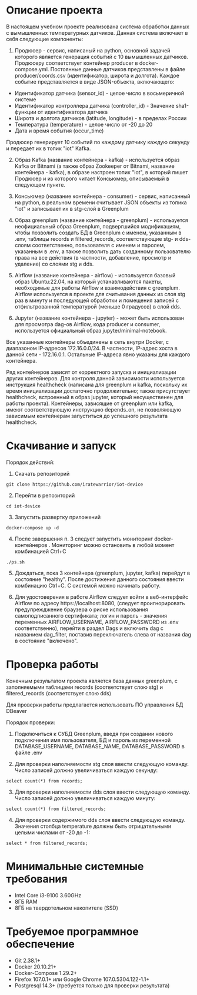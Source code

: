 # Описание проекта

В настоящем учебном проекте реализована система обработки данных с вымышленных температурных датчиков. Данная система включает в себя следующие компоненты:

1. Продюсер - сервис, написаный на python, основной задачей которого является генерация событий с 10 вымышленных датчиков. Продюсеру соответствует контейнер producer в docker-compose.yml. Постоянные данные датчиков представлены в файле producer/coords.csv (идентификатор, широта и долгота). Каждое событие представляется в виде JSON-объекта, включающего:
* Идентификатор датчика (sensor\_id) - целое число в восьмеричной системе
* Идентификатор контроллера датчика (controller\_id) - Значение sha1-функции от идентификатора датчика
* Широта и долгота датчиков (latitude, longitude) - в пределах России
* Температура (temperature) - целое число от -20 до 20
* Дата и время события (occur\_time)

Продюсер генерирует 10 событий по каждому датчику каждую секунду и передает их в топик "iot" Kafka.

2. Образ Kafka (название контейнера - kafka) - используется образ Kafka от Bitnami (а также образ Zookeeper от Bitnami, название контейнера - kafka), в образе настроен топик "iot", в который пишет Продюсер и из которого читает Консьюмер, описываемый в следующем пункте.

3. Консьюмер (название контейнера - consumer) - сервис, написанный на python, в реальном времени считывает JSON объекты из топика "iot" и записывает их в stg-слой в Greenplum

4. Образ greenplum (название контейнера - greenplum) - используется неофициальный образ Greenplum, подвергшийся модификациям, чтобы позволить создать БД в Greenplum с именем, указанным в .env, таблицы records и filtered\_records, соответствующие stg- и dds-слоям соответственно, пользователя с именем и паролем, указанным в .env, а также позволить дать созданному пользователю права на все действия (в частности, добавление, просмотр и удаление) со слоями stg и dds.

5. Airflow (название контейнера - airflow) - используется базовый образ Ubuntu:22.04, на который устанавливаются пакеты, необходимые для работы Airflow и взаимодействия с greenplum. Airflow используется в проекте для считывания данных из слоя stg раз в минуту и последующей обработки и помещения записей с отфильтрованной температурой (меньше 0 градусов) в слой dds.

6. Jupyter (название контейнера - jupyter) - может быть использован для просмотра dag-ов Airflow, кода producer и consumer, используется официальный образ jupyter/minimal-notebook.

Все указанные контейнеры объединены в сеть внутри Docker, с диапазоном IP-адресов 172.16.0.0/24. В частности, IP-адрес хоста в данной сети - 172.16.0.1. Остальные IP-адреса явно указаны для каждого контейнера.

Ряд контейнеров зависят от корректного запуска и инициализации других контейнеров. Для контроля данной зависимости используется инструкция healthcheck (написана для greenplum и kafka, поскольку их время инициализации достаточно продолжительно; также присутствует healthcheck, встроенный в образ jupyter, который несущественен для работы проекта). Контейнеры, зависящие от greenplum или kafka, имеют соответствующую инструкцию depends\_on, не позволяющую зависимым контейнерам запуститься до успешного результата healthcheck.

# Скачивание и запуск

Порядок действий:
1. Скачать репозиторий

`git clone https://github.com/iratewarrior/iot-device`

2. Перейти в репозиторий

`cd iot-device`

3. Запустить развертку приложений

`docker-compose up -d`

4. После завершения п. 3 следует запустить мониторинг docker-контейнеров
. Мониторинг можно остановить в любой момент комбинацией Ctrl+C

`./ps.sh`

5. Дождаться, пока 3 контейнера (greenplum, jupyter, kafka) перейдут в состояние "healthy". После достижения данного состояния ввести комбинацию Ctrl+C. С системой можно начинать работу.

6. Для удостоверения в работе Airflow следует войти в веб-интерфейс Airflow по адресу https://localhost:8080, (следует проигнорировать предупрежджение браузера о риске использования самоподписанного сертификата; логин и пароль - значения переменных AIRFLOW\_USERNAME, AIRFLOW\_PASSWORD из .env соответственно), перейти в раздел Dags и включить dag с названием dag\_filter, поставив переключатель слева от названия dag в состояние "включено".

# Проверка работы

Конечным результатом проекта является база данных greenplum, с заполняемыми таблицами records (соответствует слою stg) и filtered\_records (соответствует слою dds)

Для проверки работы предлагается использовать ПО управления БД DBeaver

Порядок проверки:

1. Подключиться к СУБД Greenplum, введя при создании нового подключения имя пользователя, БД и пароль из переменной DATABASE\_USERNAME, DATABASE\_NAME, DATABASE\_PASSWORD в файле .env

2. Для проверки наполняемости stg слоя ввести следующую команду. Число записей должно увеличиваться каждую секунду:

`select count(*) from records;`

3. Для проверки наполняемости dds слоя ввести следующую команду. Число записей должно увеличиваться каждую минуту:

`select count(*) from filtered_records;`

4. Для проверки содержимого dds слоя ввести следующую команду. Значения столбца temperature должны быть отрицательными целыми числами от -20 до -1:

`select * from filtered_records;`

# Минимальные системные требования

* Intel Core i3-9100 3.60GHz
* 8ГБ RAM
* 8ГБ на твердотельном накопителе (SSD)

# Требуемое программное обеспечение

* Git 2.38.1+
* Docker 20.10.21+
* Docker-Compose 1.29.2+
* Firefox 107.0.1+ или Google Chrome 107.0.5304.122-1.1+
* Postgresql 14.3+ (требуется только для проверки результата)
